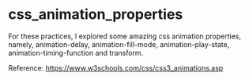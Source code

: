 # css_animation_properties
For these practices, I explored some amazing css animation properties, namely, animation-delay, animation-fill-mode, animation-play-state, animation-timing-function and transform.

Reference: https://www.w3schools.com/css/css3_animations.asp
